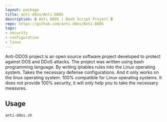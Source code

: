 ```yaml
---
layout: package
title: anti-ddos/Anti-DDOS
description: 🔒 Anti DDOS | Bash Script Project 🔒
repo: https://github.com/anti-ddos/Anti-DDOS
tags:
- security
- configuration
- linux
---
```

 
Anti-DDOS project is an open source software project developed to protect against DOS and DDoS attacks. The project was written using bash programming language. By writing iptables rules into the Linux operating system. Takes the necessary defense configurations. And it only works on the linux operating system. 100% compatible for Linux operating systems. It does not provide 100% security, it will only help you to take the necessary measures.

## Usage
 
	anti-ddos.sh